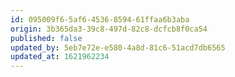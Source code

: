 ```yaml
---
id: 095009f6-5af6-4536-8594-61ffaa6b3aba
origin: 3b365da3-39c8-497d-82c8-dcfcb8f0ca54
published: false
updated_by: 5eb7e72e-e580-4a8d-81c6-51acd7db6565
updated_at: 1621962234
---
```


